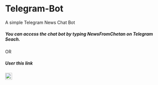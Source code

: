 # Telegram-Bot
A simple Telegram News Chat Bot

##### You can access the chat bot by typing NewsFromChetan on Telegram Seach.

OR

##### User this link
<a href="https://t.me/newsfromchetanbot">
  <img align="left" alt="Chetans Telegram" width="22px" src="https://cdn.jsdelivr.net/npm/simple-icons@v3/icons/telegram.svg" />
</a>


